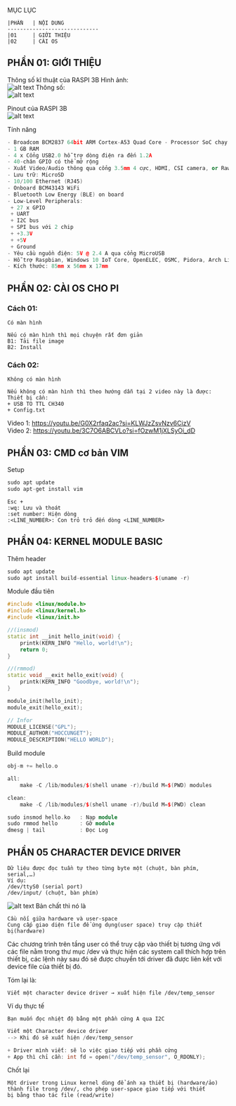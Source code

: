 MỤC LỤC
```
|PHẦN   | NỘI DUNG
-----------------------------
|01     | GIỚI THIỆU
|02     | CÀI OS
```


## PHẦN 01: GIỚI THIỆU

Thông số kĩ thuật của RASPI 3B
Hình ảnh: <br>
![alt text](image.png)
Thông số: <br>
![alt text](image-2.png)

Pinout của RASPI 3B <br>
![alt text](image-1.png)

Tính năng <br>
```cpp
- Broadcom BCM2837 64bit ARM Cortex-A53 Quad Core - Processor SoC chạy ở @ 1.2GHz
- 1 GB RAM
- 4 x Cổng USB2.0 hỗ trợ dòng điện ra đến 1.2A
- 40-chân GPIO có thể mở rộng
- Xuất Video/Audio thông qua cổng 3.5mm 4 cực, HDMI, CSI camera, or Raw LCD (DSI)
- Lưu trữ: MicroSD
- 10/100 Ethernet (RJ45)
- Onboard BCM43143 WiFi
- Bluetooth Low Energy (BLE) on board
- Low-Level Peripherals:
 + 27 x GPIO
 + UART
 + I2C bus
 + SPI bus với 2 chip
 + +3.3V
 + +5V
 + Ground
- Yêu cầu nguồn điện: 5V @ 2.4 A qua cổng MicroUSB
- Hỗ trợ Raspbian, Windows 10 IoT Core, OpenELEC, OSMC, Pidora, Arch Linux, RISC OS, và nhiều hơn thế nữa!
- Kích thước: 85mm x 56mm x 17mm
```

## PHẦN 02: CÀI OS CHO PI
### Cách 01:
```
Có màn hình
```
```
Nếu có màn hình thì mọi chuyện rất đơn giản
B1: Tải file image
B2: Install
```
### Cách 02:
```
Không có màn hình
```
```
Nếu không có màn hình thì theo hướng dẫn tại 2 video này là được:
Thiết bị cần:
+ USB TO TTL CH340
+ Config.txt
```
Video 1: https://youtu.be/G0X2rfaq2ac?si=KLWJzZsvNzv6CizV <br>
Video 2: https://youtu.be/3C7O6ABCVLo?si=fOzwM1jXLSyOi_dD 

## PHẦN 03: CMD cơ bản VIM
Setup
```cpp
sudo apt update
sudo apt-get install vim
```
```
Esc +
:wq: Lưu và thoát
:set number: Hiện dòng
:<LINE_NUMBER>: Con trỏ trỏ đến dòng <LINE_NUMBER>
```

## PHẦN 04: KERNEL MODULE BASIC
Thêm header
```cpp
sudo apt update
sudo apt install build-essential linux-headers-$(uname -r)
```

Module đầu tiên
```cpp
#include <linux/module.h>   
#include <linux/kernel.h>   
#include <linux/init.h>     

//(insmod)
static int __init hello_init(void) {
    printk(KERN_INFO "Hello, world!\n");
    return 0;
}

//(rmmod)
static void __exit hello_exit(void) {
    printk(KERN_INFO "Goodbye, world!\n");
}

module_init(hello_init);
module_exit(hello_exit);

// Infor
MODULE_LICENSE("GPL");
MODULE_AUTHOR("HOCCUNGET");
MODULE_DESCRIPTION("HELLO WORLD");

```

Build module
```cpp
obj-m += hello.o

all:
	make -C /lib/modules/$(shell uname -r)/build M=$(PWD) modules

clean:
	make -C /lib/modules/$(shell uname -r)/build M=$(PWD) clean
```

```cpp
sudo insmod hello.ko   : Nạp module
sudo rmmod hello       : Gỡ module
dmesg | tail           : Đọc Log
```

## PHẦN 05 CHARACTER DEVICE DRIVER

```
Dữ liệu được đọc tuần tự theo từng byte một (chuột, bàn phím, serial,…)
Ví dụ:
/dev/ttyS0 (serial port)
/dev/input/ (chuột, bàn phím)
```
![alt text](image-3.png)
Bản chất thì nó là
```
Cầu nối giữa hardware và user-space
Cung cấp giao diện file để ứng dụng(user space) truy cập thiết bị(hardware)
```

Các chương trình trên tầng user có thể truy cập vào thiết bị tương ứng với các file nằm trong thư mục /dev và thực hiện các system call thích hợp trên thiết bị, các lệnh này sau đó sẽ được chuyển tới driver đã được liên kết với device file của thiết bị đó.

Tóm lại là:
```
Viết một character device driver → xuất hiện file /dev/temp_sensor
```

Ví dụ thực tế
```
Bạn muốn đọc nhiệt độ bằng một phần cứng A qua I2C
```
```cpp
Viết một Character device driver
--> Khi đó sẽ xuất hiện /dev/temp_sensor

+ Driver mình viết: sẽ lo việc giao tiếp với phần cứng
+ App thì chỉ cần: int fd = open("/dev/temp_sensor", O_RDONLY);

```

Chốt lại
```
Một driver trong Linux kernel dùng để ánh xạ thiết bị (hardware/ảo) 
thành file trong /dev/, cho phép user-space giao tiếp với thiết 
bị bằng thao tác file (read/write)
```
